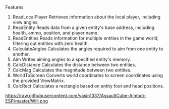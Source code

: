 Features
1. ReadLocalPlayer
Retrieves information about the local player, including view angles.
2. ReadEntity
Reads data from a given entity's base address, including health, ammo, position, and player name.
3. ReadEntities
Reads information for multiple entities in the game world, filtering out entities with zero health.
4. CalculateAngles
Calculates the angles required to aim from one entity to another.
5. Aim
Writes aiming angles to a specified entity's memory.
6. CalcDistance
Calculates the distance between two entities.
7. CalcMag
Calculates the magnitude between two entities.
8. WorldToScreen
Converts world coordinates to screen coordinates using the provided ViewMatrix.
9. CalcRect
Calculates a rectangle based on entity foot and head positions.

https://raw.githubusercontent.com/yasin1337/AssaultCube-Aimbot-ESP/master/WH.png
